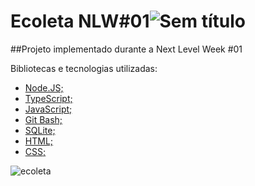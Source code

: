 # Ecoleta NLW#01![Sem título](https://user-images.githubusercontent.com/38790522/87840868-3d66cf00-c878-11ea-9660-9784fc035be2.png)
##Projeto implementado durante a Next Level Week #01

Bibliotecas e tecnologias utilizadas:
- [Node.JS;](https://nodejs.org/en/)
- [TypeScript;](https://www.typescriptlang.org/)
- [JavaScript;](https://www.javascript.com/)
- [Git Bash;](https://gitforwindows.org/)
- [SQLite;](https://www.sqlite.org/index.html)
- [HTML;](https://developer.mozilla.org/pt-BR/docs/Web/HTML)
- [CSS;](https://developer.mozilla.org/pt-BR/docs/Web/CSS)


![ecoleta](https://user-images.githubusercontent.com/38790522/87840292-473b0300-c875-11ea-80b7-dfbf8e87a43c.png)

